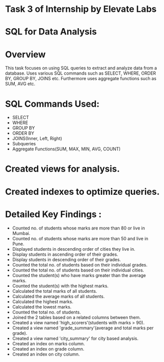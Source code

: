 # Task 3 of Internship by Elevate Labs
# SQL for Data Analysis

# Overview
This task focuses on using SQL queries to extract and analyze data from a database. Uses various SQL commands such as SELECT, WHERE, ORDER BY, GROUP BY, JOINS etc. Furthermore uses aggregate functions such as SUM, AVG etc.

# SQL Commands Used:
  - SELECT
  - WHERE
  - GROUP BY
  - ORDER BY
  - JOINS(Inner, Left, Right)
  - Subqueries
  - Aggregate Functions(SUM, MAX, MIN, AVG, COUNT)

# Created views for analysis.
# Created indexes to optimize queries.

# Detailed Key Findings :
  - Counted no. of students whose marks are more than 80 or live in Mumbai.
  - Counted no. of students whose marks are more than 50 and live in Pune.
  - Displayed students in descending order of cities they live in.
  - Display students in ascending order of their grades.
  - Display students in descending order of their grades.
  - Counted the total no. of students based on their individual grades.
  - Counted the total no. of students based on their individual cities.
  - Counted the student(s) who have marks greater than the average marks.
  - Counted the student(s) with the highest marks.
  - Calculated the total marks of all students.
  - Calculated the average marks of all students.
  - Calculated the highest marks.
  - Calculated the lowest marks.
  - Counted the total no. of students.
  - Joined the 2 tables based on a related columns between them.
  - Created a view named 'high_scorers'(students with marks > 90).
  - Created a view named 'grade_summary'(average and total marks per grade).
  - Created a view named 'city_summary' for city based analysis.
  - Created an index on marks column.
  - Created an index on grade column.
  - Created an index on city column.
